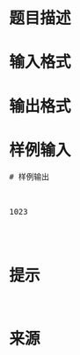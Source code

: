 

# 题目描述



# 输入格式



# 输出格式



# 样例输入


<pre>
# 样例输出


<pre>1023</pre>

# 提示



# 来源


<p>
<br/>
</p>

